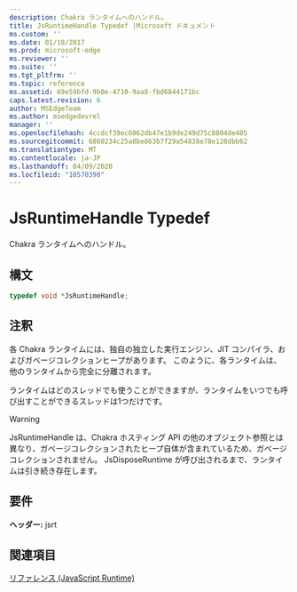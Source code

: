 ```yaml
---
description: Chakra ランタイムへのハンドル。
title: JsRuntimeHandle Typedef |Microsoft ドキュメント
ms.custom: ''
ms.date: 01/18/2017
ms.prod: microsoft-edge
ms.reviewer: ''
ms.suite: ''
ms.tgt_pltfrm: ''
ms.topic: reference
ms.assetid: 69e59bfd-9b0e-4710-9aa8-fbd6844171bc
caps.latest.revision: 6
author: MSEdgeTeam
ms.author: msedgedevrel
manager: ''
ms.openlocfilehash: 4ccdcf39ec6062db47e1b9de249d75c8804de405
ms.sourcegitcommit: 6860234c25a8be863b7f29a54838e78e120dbb62
ms.translationtype: MT
ms.contentlocale: ja-JP
ms.lasthandoff: 04/09/2020
ms.locfileid: "10570390"
---
```

# JsRuntimeHandle Typedef
Chakra ランタイムへのハンドル。  
  
## 構文  
  
```cpp  
typedef void *JsRuntimeHandle;  
```  
  
## 注釈  
 各 Chakra ランタイムには、独自の独立した実行エンジン、JIT コンパイラ、およびガベージコレクションヒープがあります。 このように、各ランタイムは、他のランタイムから完全に分離されます。  
  
 ランタイムはどのスレッドでも使うことができますが、ランタイムをいつでも呼び出すことができるスレッドは1つだけです。  
  
> [!WARNING]
>  JsRuntimeHandle は、Chakra ホスティング API の他のオブジェクト参照とは異なり、ガベージコレクションされたヒープ自体が含まれているため、ガベージコレクションされません。 JsDisposeRuntime が呼び出されるまで、ランタイムは引き続き存在します。  
  
## 要件  
 **ヘッダー:** jsrt  
  
## 関連項目  
 [リファレンス (JavaScript Runtime)](../chakra-hosting/reference-javascript-runtime.md)